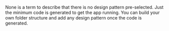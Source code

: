 ﻿None is a term to describe that there is no design pattern pre-selected. Just the minimum code is generated to get the app running. You can build your own folder structure and add any design pattern once the code is generated.